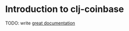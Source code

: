 # Introduction to clj-coinbase

TODO: write [great documentation](http://jacobian.org/writing/what-to-write/)
